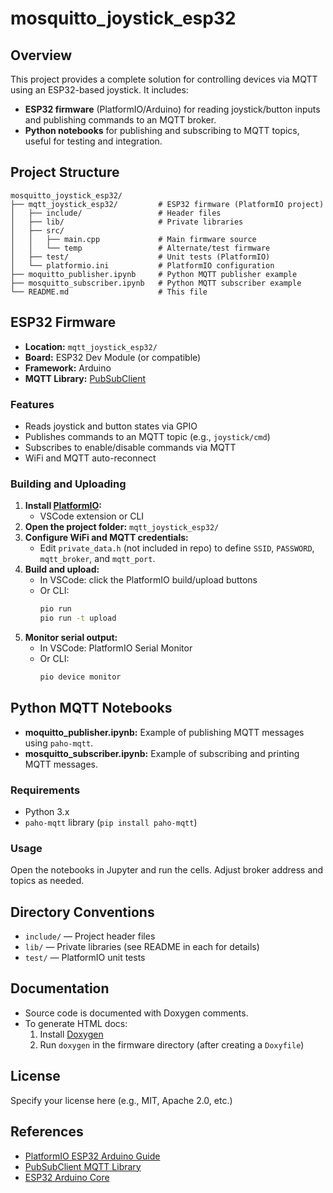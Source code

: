 # mosquitto_joystick_esp32

## Overview

This project provides a complete solution for controlling devices via MQTT using an ESP32-based joystick. It includes:
- **ESP32 firmware** (PlatformIO/Arduino) for reading joystick/button inputs and publishing commands to an MQTT broker.
- **Python notebooks** for publishing and subscribing to MQTT topics, useful for testing and integration.

## Project Structure

```
mosquitto_joystick_esp32/
├── mqtt_joystick_esp32/         # ESP32 firmware (PlatformIO project)
│   ├── include/                 # Header files
│   ├── lib/                     # Private libraries
│   ├── src/
│   │   ├── main.cpp             # Main firmware source
│   │   └── temp                 # Alternate/test firmware
│   ├── test/                    # Unit tests (PlatformIO)
│   └── platformio.ini           # PlatformIO configuration
├── moquitto_publisher.ipynb     # Python MQTT publisher example
├── mosquitto_subscriber.ipynb   # Python MQTT subscriber example
└── README.md                    # This file
```

## ESP32 Firmware

- **Location:** `mqtt_joystick_esp32/`
- **Board:** ESP32 Dev Module (or compatible)
- **Framework:** Arduino
- **MQTT Library:** [PubSubClient](https://github.com/knolleary/pubsubclient)

### Features
- Reads joystick and button states via GPIO
- Publishes commands to an MQTT topic (e.g., `joystick/cmd`)
- Subscribes to enable/disable commands via MQTT
- WiFi and MQTT auto-reconnect

### Building and Uploading
1. **Install [PlatformIO](https://platformio.org/):**
   - VSCode extension or CLI
2. **Open the project folder:** `mqtt_joystick_esp32/`
3. **Configure WiFi and MQTT credentials:**
   - Edit `private_data.h` (not included in repo) to define `SSID`, `PASSWORD`, `mqtt_broker`, and `mqtt_port`.
4. **Build and upload:**
   - In VSCode: click the PlatformIO build/upload buttons
   - Or CLI:
     ```sh
     pio run
     pio run -t upload
     ```
5. **Monitor serial output:**
   - In VSCode: PlatformIO Serial Monitor
   - Or CLI:
     ```sh
     pio device monitor
     ```

## Python MQTT Notebooks

- **moquitto_publisher.ipynb:** Example of publishing MQTT messages using `paho-mqtt`.
- **mosquitto_subscriber.ipynb:** Example of subscribing and printing MQTT messages.

### Requirements
- Python 3.x
- `paho-mqtt` library (`pip install paho-mqtt`)

### Usage
Open the notebooks in Jupyter and run the cells. Adjust broker address and topics as needed.

## Directory Conventions
- `include/` — Project header files
- `lib/` — Private libraries (see README in each for details)
- `test/` — PlatformIO unit tests

## Documentation
- Source code is documented with Doxygen comments.
- To generate HTML docs:
  1. Install [Doxygen](https://www.doxygen.nl/)
  2. Run `doxygen` in the firmware directory (after creating a `Doxyfile`)

## License
Specify your license here (e.g., MIT, Apache 2.0, etc.)

## References
- [PlatformIO ESP32 Arduino Guide](https://docs.platformio.org/en/latest/tutorials/espressif32/arduino_debugging_unit_testing.html)
- [PubSubClient MQTT Library](https://github.com/knolleary/pubsubclient)
- [ESP32 Arduino Core](https://github.com/espressif/arduino-esp32)
